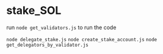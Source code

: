 # stake_SOL
run `node get_validators.js` to run the code

`node delegate_stake.js`
`node create_stake_account.js`
`node get_delegators_by_validator.js`
